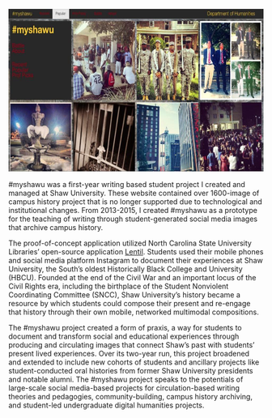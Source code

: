 ![Myshawu homepage, May 2014](assets/myshawu_home.jpg?raw=true "Myshawu Homepage, May 2014")

\#myshawu was a first-year writing based student project I created and managed at Shaw University. These website contained over 1600-image of campus history project that is no longer supported due to technological and institutional changes. From 2013-2015, I created #myshawu as a prototype for the teaching of writing through student-generated social media images that archive campus history. 

The proof-of-concept application utilized North Carolina State University Libraries’ open-source application [Lentil](https://github.com/NCSU-Libraries/lentil). Students used their mobile phones and social media platform Instagram to document their experiences at Shaw University, the South’s oldest Historically Black College and University (HBCU). Founded at the end of the Civil War and an important locus of the Civil Rights era, including the birthplace of the Student Nonviolent Coordinating Committee (SNCC), Shaw University’s history became a resource by which students could compose their present and re-engage that history through their own mobile, networked multimodal compositions.

The #myshawu project created a form of praxis, a way for students to document and transform social and educational experiences through producing and circulating images that connect Shaw’s past with students’ present lived experiences. Over its two-year run, this project broadened and extended to include new cohorts of students and ancillary projects like student-conducted oral histories from former Shaw University presidents and notable alumni. The #myshawu project speaks to the potentials of large-scale social media-based projects for circulation-based writing theories and pedagogies, community-building, campus history archiving, and student-led undergraduate digital humanities projects.